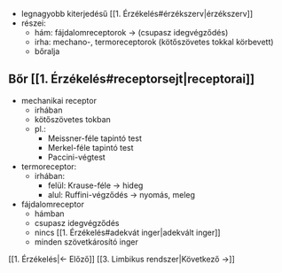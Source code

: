 - legnagyobb kiterjedésű [[1. Érzékelés#érzékszerv|érzékszerv]]
- részei:
	- hám: fájdalomreceptorok $\to$ (csupasz idegvégződés)
	- irha: mechano-, termoreceptorok (kötőszövetes tokkal körbevett)
	- bőralja
## Bőr [[1. Érzékelés#receptorsejt|receptorai]]
- mechanikai receptor
	- irhában
	- kötőszövetes tokban
	- pl.:
		- Meissner-féle tapintó test
		- Merkel-féle tapintó test
		- Paccini-végtest
- termoreceptor:
	- irhában:
		- felül: Krause-féle $\to$ hideg
		- alul: Ruffini-végződés $\to$ nyomás, meleg
- fájdalomreceptor
	- hámban
	- csupasz idegvégződés
	- nincs [[1. Érzékelés#adekvát inger|adekvált inger]]
	- minden szövetkárosító inger

[[1. Érzékelés|← Előző]]
[[3. Limbikus rendszer|Következő →]]